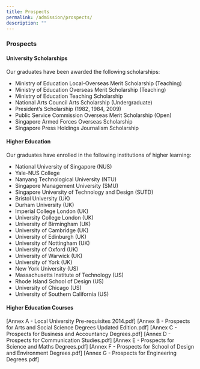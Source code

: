```yaml
---
title: Prospects
permalink: /admission/prospects/
description: ""
---
```

### **Prospects**
#### **University Scholarships**
Our graduates have been awarded the following scholarships:
*   Ministry of Education Local-Overseas Merit Scholarship (Teaching)
*   Ministry of Education Overseas Merit Scholarship (Teaching)
*   Ministry of Education Teaching Scholarship
*   National Arts Council Arts Scholarship (Undergraduate) 
*   President’s Scholarship (1982, 1984, 2009)
*   Public Service Commission Overseas Merit Scholarship (Open)
*   Singapore Armed Forces Overseas Scholarship
*   Singapore Press Holdings Journalism Scholarship

#### **Higher Education**
Our graduates have enrolled in the following institutions of higher learning:
*   National University of Singapore (NUS)
*   Yale-NUS College
*   Nanyang Technological University (NTU)
*   Singapore Management University (SMU)
*   Singapore University of Technology and Design (SUTD)
*   Bristol University (UK)
*   Durham University (UK)
*   Imperial College London (UK)
*   University College London (UK)
*   University of Birmingham (UK)
*   University of Cambridge (UK)
*   University of Edinburgh (UK)
*   University of Nottingham (UK)
*   University of Oxford (UK)
*   University of Warwick (UK)
*   University of York (UK)
*   New York University (US)
*   Massachusetts Institute of Technology (US)
*   Rhode Island School of Design (US)
*   University of Chicago (US)
*   University of Southern California (US)

#### **Higher Education Courses**
[Annex A - Local University Pre-requisites 2014.pdf]
[Annex B - Prospects for Arts and Social Science Degrees Updated Edition.pdf]
[Annex C - Prospects for Business and Accountancy Degrees.pdf]
[Annex D - Prospects for Communication Studies.pdf]
[Annex E - Prospects for Science and Maths Degrees.pdf]
[Annex F - Prospects for School of Design and Environment Degrees.pdf]
[Annex G - Prospects for Engineering Degrees.pdf]